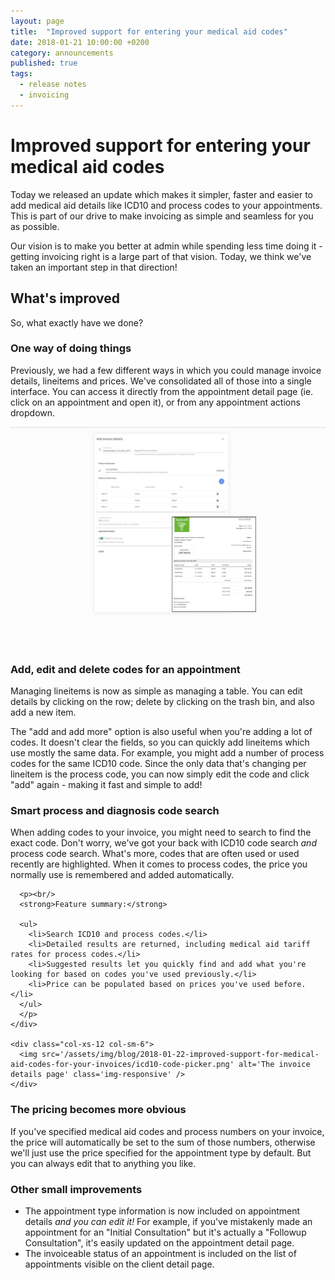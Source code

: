 ```yaml
---
layout: page
title:  "Improved support for entering your medical aid codes"
date: 2018-01-21 10:00:00 +0200
category: announcements
published: true
tags:
  - release notes
  - invoicing
---
```

# Improved support for entering your medical aid codes

Today we released an update which makes it simpler, faster and easier to add medical aid details like ICD10 and process codes to your appointments. This is part of our drive to make invoicing as simple and seamless for you as possible.

Our vision is to make you better at admin while spending less time doing it - getting invoicing right is a large part of that vision. Today, we think we've taken an important step in that direction!

## What's improved

So, what exactly have we done?

### One way of doing things

Previously, we had a few different ways in which you could manage invoice details, lineitems and prices. We've consolidated all of those into a single interface. You can access it directly from the appointment detail page (ie. click on an appointment and open it), or from any appointment actions dropdown.

<img src='/assets/img/blog/2018-01-22-improved-support-for-medical-aid-codes-for-your-invoices/invoice-details-page.png' alt='The invoice details page' class='img-responsive block' />

### Add, edit and delete codes for an appointment

Managing lineitems is now as simple as managing a table. You can edit details by clicking on the row; delete by clicking on the trash bin, and also add a new item.

The "add and add more" option is also useful when you're adding a lot of codes. It doesn't clear the fields, so you can quickly add lineitems which use mostly the same data. For example, you might add a number of process codes for the same ICD10 code. Since the only data that's changing per lineitem is the process code, you can now simply edit the code and click "add" again - making it fast and simple to add!

<div class='block' >

  <h3>Smart process and diagnosis code search</h3>

  <div class="row my-4">
    <div class="col-xs-12 col-sm-6">
      When adding codes to your invoice, you might need to search to find the exact code. Don't worry, we've got your back with ICD10 code search <i>and</i> process code search. What's more, codes that are often used or used recently are highlighted. When it comes to process codes, the price you normally use is remembered and added automatically.

      <p><br/>
      <strong>Feature summary:</strong>

      <ul>
        <li>Search ICD10 and process codes.</li>
        <li>Detailed results are returned, including medical aid tariff rates for process codes.</li>
        <li>Suggested results let you quickly find and add what you're looking for based on codes you've used previously.</li>
        <li>Price can be populated based on prices you've used before.</li>
      </ul>
      </p>
    </div>

    <div class="col-xs-12 col-sm-6">
      <img src='/assets/img/blog/2018-01-22-improved-support-for-medical-aid-codes-for-your-invoices/icd10-code-picker.png' alt='The invoice details page' class='img-responsive' />
    </div>
  </div>
</div>

### The pricing becomes more obvious

If you've specified medical aid codes and process numbers on your invoice, the price will automatically be set to the sum of those numbers, otherwise we'll just use the price specified for the appointment type by default. But you can always edit that to anything you like.

### Other small improvements

* The appointment type information is now included on appointment details _and you can edit it!_ For example, if you've mistakenly made an appointment for an "Initial Consultation" but it's actually a "Followup Consultation", it's easily updated on the appointment detail page.
* The invoiceable status of an appointment is included on the list of appointments visible on the client detail page.
